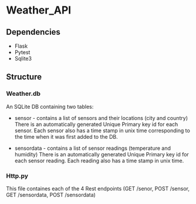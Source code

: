 # Weather_API
## Dependencies
* Flask
* Pytest
* Sqlite3

## Structure
### Weather.db
An SQLite DB containing two tables:
* sensor - contains a list of sensors and their locations (city and country) There is an automatically generated Unique Primary key id for each sensor. Each sensor also has a time stamp in unix time corresponding to the time when it was first added to the DB.

* sensordata - contains a list of sensor readings (temperature and humidity) There is an automatically generated Unique Primary key id for each sensor reading. Each reading also has a time stamp in unix time.

### Http.py
This file containes each of the 4 Rest endpoints (GET /senor, POST /sensor, GET /sensordata, POST /sensordata)
